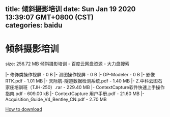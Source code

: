 
title: 倾斜摄影培训
date: Sun Jan 19 2020 13:39:07 GMT+0800 (CST)    
categories: baidu
---

# 倾斜摄影培训
size: 256.72 MB
 倾斜摄影培训 - 百度云网盘资源 - 大力盘搜索
 
|- 修饰类操作视屏 - 0 B
|- 测图操作视屏 - 0 B
|- DP-Modeler - 0 B
|- 影像RTK.pdf - 1.01 MB
|- 天际航-隧道数据检测系统.pdf - 1.40 MB
|- Z.中科云图石家庄培训班（TJH-250）.rar - 229.40 MB
|- ContextCapture软件快速上手操作指南.pdf - 609.00 kB
|- ContextCapture 用户手册.pdf - 21.60 MB
|- Acquisition_Guide_V4_Bentley_CN.pdf - 2.70 MB

[How to download](https://bpcam.bemobtrk.com/go/2ceec3aa-1ca2-46d6-b9ff-aaa5c184517c?jno=1258)